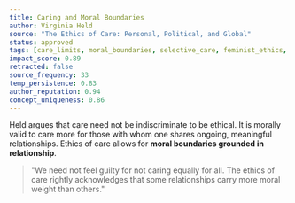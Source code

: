 ```yaml
---
title: Caring and Moral Boundaries
author: Virginia Held
source: "The Ethics of Care: Personal, Political, and Global"
status: approved
tags: [care_limits, moral_boundaries, selective_care, feminist_ethics, relational_ethics]
impact_score: 0.89
retracted: false
source_frequency: 33
temp_persistence: 0.83
author_reputation: 0.94
concept_uniqueness: 0.86
---
```


Held argues that care need not be indiscriminate to be ethical. It is morally valid to care more for those with whom one shares ongoing, meaningful relationships. Ethics of care allows for **moral boundaries grounded in relationship**.

> "We need not feel guilty for not caring equally for all. The ethics of care rightly acknowledges that some relationships carry more moral weight than others."